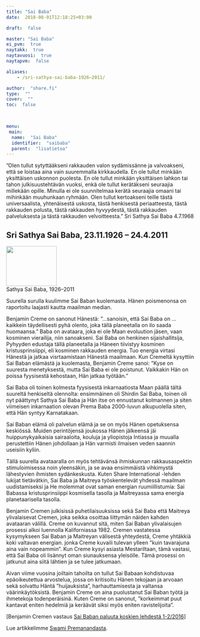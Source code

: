 ```yaml
---
title: "Sai Baba"
date:  2018-08-01T12:18:25+03:00

draft:  false

master: "Sai Baba"
ei_pvm:  true
naytakk:  true
naytavuosi:  true
naytapvm:  false

aliases:
    - /sri-sathya-sai-baba-1926–2011/

author:  "share.fi"
type:  ""
cover:  ""
toc:  false


 
menu:
 main:
  name:  "Sai Baba"
  identifier:  "saibaba"
  parent:  "lisatietoa"
---
```

<p class="alustus">&#8221;Olen tullut sytyttääkseni rakkauden valon sydämissänne ja valvoakseni, että se loistaa aina vain suuremmalla kirkkaudella. En ole tullut minkään yksittäisen uskonnon puolesta. En ole tullut minkään yksittäisen lahkon tai tahon julkisuustehtävän vuoksi, enkä ole tullut kerätäkseni seuraajia millekään opille. Minulla ei ole suunnitelmaa kerätä seuraajia omaani tai mihinkään muuhunkaan ryhmään. Olen tullut kertoakseni teille tästä universaalista, yhtenäisestä uskosta, tästä henkisestä periaatteesta, tästä rakkauden polusta, tästä rakkauden hyvyydestä, tästä rakkauden palveluksesta ja tästä rakkauden velvoitteesta.&#8221; Sri Sathya Sai Baba 4.7.1968</p>
<h2>Sri Sathya Sai Baba, 23.11.1926 – 24.4.2011</h2>
<p class="alignright"><img src="https://sharefi-cdn.sirv.com/sharefi/sai_baba.jpg" width="135" height="107" alt="" /><br />Sathya Sai Baba, 1926–2011</p>
<p>Suurella surulla kuulimme Sai Baban kuolemasta. Hänen poismenonsa on raportoitu laajasti kautta maailman median.</p>
<p>Benjamin Creme on sanonut Hänestä: &#8221;&#8230;sanoisin, että Sai Baba on &#8230;kaikkein täydellisesti pyhä olento, joka tällä planeetalla on ilo saada huomaansa.&#8221; Baba on avataara, joka ei ole Maan evoluution jäsen, vaan kosminen vierailija, niin sanoakseni. Sai Baba on henkinen sijaishallitsija, Pyhyyden edustaja tällä planeetalla ja Häneen tiivistyy kosminen kristusprinsiippi, eli kosminen rakkauden energia. Tuo energia virtasi Hänestä ja jatkaa visrtaamistaan Hänestä maailmaan. Kun Cremeltä kysyttiin Sai Baban elämästä ja kuolemasta, Benjamin Creme sanoi: &#8221;Kyse on suuresta menetyksestä, mutta Sai Baba ei ole poistunut. Vaikkakin Hän on poissa fyysisestä kehostaan, Hän jatkaa työtään.&#8221;</p>
<p>Sai Baba oli toinen kolmesta fyysisestä inkarnaatiosta Maan päällä tältä suureltä henkiseltä olennolta: ensimmäinen oli Shirdin Sai Baba, toinen oli nyt päättynyt Sathya Sai Baba ja Hän itse on ennustanut kolmannen ja siten viimeisen inkarnaation olevan Prema Baba 2000-luvun alkupuolella siten, että Hän syntyy Karnatakaan.</p>
<p>Sai Baban elämä oli palvelun elämä ja se on myös Hänen opetuksensa keskiössä. Muiden perintöjensä joukossa Hänen jälkeensä jäi huippunykyaikaisia sairaaloita, kouluja ja yliopistoja Intiassa ja muualla perustettiin Hänen johdollaan ja Hän varmisti ilmaisen veden saannin useisiin kyliin.</p>
<p>Tällä suurella avataaralla on myös tehtävänsä ihmiskunnan rakkausaspektin stimuloimisessa noin yleensäkin, ja se avaa ensimmäistä vihkimystä lähestyvien ihmisten sydänkeskusta. Kuten Share International -lehden lukijat tietävätkin, Sai Baba ja Maitreya työskentelevät yhdessä maailman uudistamiseksi ja He molemmat ovat saman energian ruumiillistumia: Sai Babassa kristusprinsiippi kosmisella tasolla ja Maitreyassa sama energia planetaarisella tasolla.</p>
<p>Benjamin Cremen julkisissä puhetilaisuuksissa sekä Sai Baba että Maitreya ylivalaisevat Cremen, joka seikka osoittaa liittymän näiden kahden avataaran välillä. Creme on kuvannut sitä, miten Sai Baban ylivalaisujen prosessi alkoi luennolla Kaliforniassa 1982. Cremen vastatessa kysymykseen Sai Baban ja Maitreyan välisestä yhteydestä, Creme yhtäkkiä koki valtavan energian. jonka Creme kuvaili tulevan ylleen &#8221;kuin tavarajuna aina vain nopeammin&#8221;. Kun Creme kysyi asiasta Mestariltaan, tämä vastasi, että Sai Baba oli lisännyt oman siunauksensa yleisölle. Tämä prosessi on jatkunut aina siitä lähtien ja se tulee jatkumaan.</p>
<p>Aivan viime vuosina joiltain tahoilta on tullut Sai Babaan kohdistuvaa epäoikeutettua arvostelua, jossa on kritisoitu Hänen tekojaan ja arvoaan sekä solvattu Häntä &#8221;huijauksista&#8221;, harhauttamisesta ja valtansa väärinkäytöksistä. Benjamin Creme on aina puolustanut Sai Baban työtä ja ihmetekoja todenperäisinä. Kuten Creme on sanonut, &#8221;korkeimmat puut kantavat eniten hedelmiä ja keräävät siksi myös eniten ravistelijoita&#8221;.</p>
<p>[Benjamin Cremen vastaus <a href="/kysymyksia-ja-vastauksia-lehdesta-1-2-2016#saibaba" target="_blank">Sai Baban paluuta koskien lehdestä 1-2/2016</a>]</p>
<p>Lue artikkelimme <a href="/swami-premananda-1951-2011">Swami Premanandasta</a>.</p>